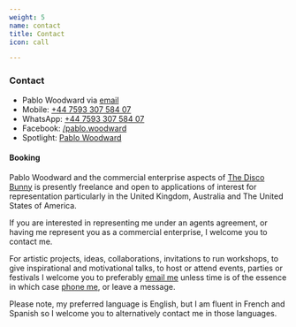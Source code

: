 ```yaml
---
weight: 5
name: contact
title: Contact
icon: call

---
```


### Contact

<div class=tl itemscope itemtype="http://schema.org/Person" itemid="https://pablowoodward.com">
<ul class="list pa0">
  <li class=ml0><span itemprop="name">Pablo Woodward</span> via <span itemprop="email"><a href="mailto:subject1082@gmail.com?subject=Seen%20PabloWoodward.com&body=Hi%20Pablo,%0D%0A%20%20%20%20">email</a></span></li>
  <li class=ml0><span itemprop="telephone">Mobile: <a href="tel:+44759330758407" content="+44759330758407">+44&nbsp;7593 307&nbsp;584&nbsp;07</a></span>
</li>
  <li class=ml0>
    <!--itemprop="contactOption"-->
    <span>WhatsApp: <a href="intent://send/44759330758407#Intent;scheme=smsto;package=com.whatsapp;action=android.intent.action.SENDTO;end">+44&nbsp;7593 307&nbsp;584&nbsp;07</a></span>
  </li>

  <li class=ml0>
    <!--itemprop="facebook"-->
    <span>Facebook: <a href="https://www.facebook.com/pablo.woodward">/pablo.woodward</a></span>
  </li>

  <li class=ml0>
    <span itemprop="url">Spotlight: <a href="https://www.spotlight.com/interactive/cv/7015-6725-9646">Pablo Woodward</a></span>
  </li>
  <!--<li class=ml0><span itemprop="url">Vimeo: <a href="https://vimeo.com/132351634">Reel, June 2015</a></span></li>-->
</ul>
</div>

#### Booking

Pablo Woodward and the commercial enterprise aspects of [The Disco Bunny](https://thediscobunny.com/) is presently freelance and open to applications of interest for representation particularly in the United Kingdom, Australia and The United States of America.

If you are interested in representing me under an agents agreement, or having me represent you as a commercial enterprise, I welcome you to contact me.

For artistic projects, ideas, collaborations, invitations to run workshops, to give inspirational and motivational talks, to host or attend events, parties or festivals I welcome you to preferably [email me](mailto:pablo@pablowoodward.com?subject=Seen%20PabloWoodward.com&body=Hi%20Pablo,%0D%0A%20%20%20%20) unless time is of the essence in which case [phone me](tel:+44759330758407), or leave a message.

Please note, my preferred language is English, but I am fluent in French and Spanish so I welcome you to alternatively contact me in those languages.

<!-- Email: [pablo@pablowoodward.com](mailto:pablo@pablowoodward.com?subject=Seen%20PabloWoodward.com&body=Hi%20Pablo,%0D%0A%20%20%20%20)
 -->
